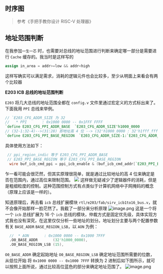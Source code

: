 ## 时序图
> 参考《手把手教你设计 RISC-V 处理器》


## 地址范围判断
在我参加`一生一芯` 时，也需要对总线的地址范围进行判断来确定哪一部分是需要进行 `Cache` 缓存的。我当时是这样写的
```verilog
assign in_area = addr>=low && addr<high
```
这样写确实可以满足需求，消耗的逻辑元件也会比较多，至少从明面上来看会有两个比较器

**E203 ICB 总线的地址范围判断**

`E203` 将几大总线的地址范围全都在 `config.v` 文件里通过宏定义的方式标出来了。下面我用 `PPI` 总线来举例。
```verilog
// `E203_CFG_ADDR_SIZE 为 32
//   * PPI       : 0x1000 0000 -- 0x1FFF FFFF
`define E203_CFG_PPI_ADDR_BASE  `E203_CFG_ADDR_SIZE'h1000_0000
// (32-1:32-4)-->(31:28) 即地址高 4 位 --> (32'h1000_0000 : 32'h1fff_ffff) 分配给PPI
`define E203_CFG_PPI_BASE_REGION  `E203_CFG_ADDR_SIZE-1:`E203_CFG_ADDR_SIZE-4
```

具体使用方法如下：
```verilog
 // ppi_region_indic 等于 E203_CFG_PPI_ADDR_BASE
 // E203_PPI_BASE_REGION 等于 E203_CFG_PPI_BASE_REGION
  wire buf_icb_cmd_ppi = ppi_icb_enable & (buf_icb_cmd_addr[`E203_PPI_BASE_REGION] ==  ppi_region_indic[`E203_PPI_BASE_REGION]);
```

乍一看可能会很茫然，但其实原理很简单，就是通过比较地址的高 4 位来确定是否在范围内，通过高位来限制范围。
![](https://cdn.jsdelivr.net/gh/leesum1/doc/img/icb%E5%9C%B0%E5%9D%80%E5%88%A4%E6%96%AD.drawio1.png)
这样做无疑减少了逻辑器件的消耗，但是是粗细粒度的控制。这种范围控制方式有点类似于计算机网络中子网掩码的概念（原理上应该是一样的）。


知道原理后，再去看 `icb` 总线扩展模块 `rtl/e203/fab/sirv_icb1to16_bus.v`，就不会像开始那样一脸茫然了。我截了一部分来分析原理
![image.png](https://cdn.jsdelivr.net/gh/leesum1/doc/img/202304181517305.png)
这是一个将一个 `icb` 总线扩展为 16 个 `icb` 总线的模块，仲裁方式是固定优先级，具体实现方式我也没有深究，在这里仅仅分析一些地址的划分。地址划分主要与两个配置参数有关 `BASE_ADDR` `BASE_REGION_LSB`，以 `AON` 为例：
```verilog
  //  * AON       : 0x1000 0000 -- 0x1000 7FFF
  .O0_BASE_ADDR       (32'h1000_0000),       
  .O0_BASE_REGION_LSB (15),
```

`O0_BASE_ADDR` 确定起始地址
`O0_BASE_REGION_LSB` 确定地址范围所需要的位数，从低位开始
将 `0x1000 0000 -- 0x1000 7FFF` 转换为 2 进制后如下图所示，就可以按照上面所说，通过比较高位蓝色的部分来确定地址范围了。
![image.png](https://cdn.jsdelivr.net/gh/leesum1/doc/img/202304181529359.png)
